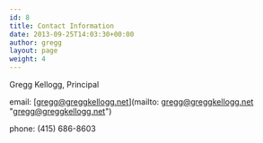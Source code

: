```yaml
---
id: 8
title: Contact Information
date: 2013-09-25T14:03:30+00:00
author: gregg
layout: page
weight: 4
---
```

Gregg Kellogg, Principal
  
email: [gregg@greggkellogg.net](mailto: gregg@greggkellogg.net "gregg@greggkellogg.net")
  
phone: (415) 686-8603